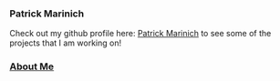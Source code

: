 ### Patrick Marinich

Check out my github profile here: [Patrick Marinich](https://github.com/PatrickMarinich) to see some of the projects that I am working on!

### [About Me](https://patrickmarinich.github.io/home/aboutme.md)
